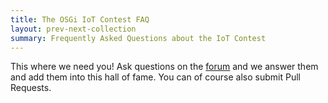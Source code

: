 ```yaml
---
title: The OSGi IoT Contest FAQ
layout: prev-next-collection
summary: Frequently Asked Questions about the IoT Contest
---
```


This where we need you! Ask questions on the [forum][forum] and we answer them and add them into this hall of fame. You can of course also submit Pull Requests.


[forum]: /trains/900-forum.html
